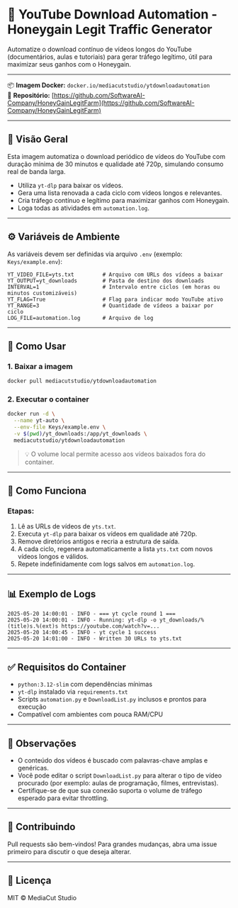 
# 🐝 YouTube Download Automation - Honeygain Legit Traffic Generator

Automatize o download contínuo de vídeos longos do YouTube (documentários, aulas e tutoriais) para gerar tráfego legítimo, útil para maximizar seus ganhos com o Honeygain.

---

📦 **Imagem Docker:** `docker.io/mediacutstudio/ytdownloadautomation`  
📁 **Repositório:** [https://github.com/SoftwareAI-Company/HoneyGainLegitFarm](https://github.com/SoftwareAI-Company/HoneyGainLegitFarm)

---

## 📌 Visão Geral

Esta imagem automatiza o download periódico de vídeos do YouTube com duração mínima de 30 minutos e qualidade até 720p, simulando consumo real de banda larga.

- Utiliza `yt-dlp` para baixar os vídeos.
- Gera uma lista renovada a cada ciclo com vídeos longos e relevantes.
- Cria tráfego contínuo e legítimo para maximizar ganhos com Honeygain.
- Loga todas as atividades em `automation.log`.

---

## ⚙️ Variáveis de Ambiente

As variáveis devem ser definidas via arquivo `.env` (exemplo: `Keys/example.env`):

```env
YT_VIDEO_FILE=yts.txt         # Arquivo com URLs dos vídeos a baixar
YT_OUTPUT=yt_downloads        # Pasta de destino dos downloads
INTERVAL=1                    # Intervalo entre ciclos (em horas ou minutos customizáveis)
YT_FLAG=True                  # Flag para indicar modo YouTube ativo
YT_RANGE=3                    # Quantidade de vídeos a baixar por ciclo
LOG_FILE=automation.log       # Arquivo de log
````

---

## 🚀 Como Usar

### 1. Baixar a imagem

```bash
docker pull mediacutstudio/ytdownloadautomation
```

### 2. Executar o container

```bash
docker run -d \
  --name yt-auto \
  --env-file Keys/example.env \
  -v $(pwd)/yt_downloads:/app/yt_downloads \
  mediacutstudio/ytdownloadautomation
```

> 💡 O volume local permite acesso aos vídeos baixados fora do container.

---

## 🧠 Como Funciona

### Etapas:

1. Lê as URLs de vídeos de `yts.txt`.
2. Executa `yt-dlp` para baixar os vídeos em qualidade até 720p.
3. Remove diretórios antigos e recria a estrutura de saída.
4. A cada ciclo, regenera automaticamente a lista `yts.txt` com novos vídeos longos e válidos.
5. Repete indefinidamente com logs salvos em `automation.log`.

---

## 📊 Exemplo de Logs

```log
2025-05-20 14:00:01 - INFO - === yt cycle round 1 ===
2025-05-20 14:00:01 - INFO - Running: yt-dlp -o yt_downloads/%(title)s.%(ext)s https://youtube.com/watch?v=...
2025-05-20 14:00:45 - INFO - yt cycle 1 success
2025-05-20 14:01:00 - INFO - Written 30 URLs to yts.txt
```

---

## ✅ Requisitos do Container

* `python:3.12-slim` com dependências mínimas
* `yt-dlp` instalado via `requirements.txt`
* Scripts `automation.py` e `DownloadList.py` inclusos e prontos para execução
* Compatível com ambientes com pouca RAM/CPU

---

## 🔐 Observações

* O conteúdo dos vídeos é buscado com palavras-chave amplas e genéricas.
* Você pode editar o script `DownloadList.py` para alterar o tipo de vídeo procurado (por exemplo: aulas de programação, filmes, entrevistas).
* Certifique-se de que sua conexão suporta o volume de tráfego esperado para evitar throttling.

---

## 🤝 Contribuindo

Pull requests são bem-vindos! Para grandes mudanças, abra uma issue primeiro para discutir o que deseja alterar.

---

## 📄 Licença

MIT © MediaCut Studio


